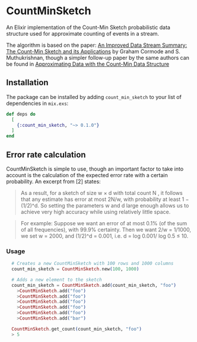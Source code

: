 # CountMinSketch

An Elixir implementation of the Count-Min Sketch probabilistic data structure used for approximate counting of events in a stream.

The algorithm is based on the paper: [An Improved Data Stream Summary: The Count-Min Sketch and its Applications](http://dimacs.rutgers.edu/~graham/pubs/papers/cm-full.pdf) by Graham Cormode and S. Muthukrishnan, though a simpler follow-up paper by the same authors can be found in [Approximating Data with the Count-Min Data Structure](http://dimacs.rutgers.edu/~graham/pubs/papers/cmsoft.pdf)

## Installation

The package can be installed
by adding `count_min_sketch` to your list of dependencies in `mix.exs`:

```elixir
def deps do
  [
    {:count_min_sketch, "~> 0.1.0"}
  ]
end
```

## Error rate calculation

CountMinSketch is simple to use, though an important factor to take into account is the calculation of the expected error rate with a certain probability. An excerpt from [2] states:

> As a result, for a sketch of size w × d with total count N , it follows that any estimate has error at most 2N/w, with probability at least 1 − (1/2)^d. So setting the parameters w and d large enough allows us
to achieve very high accuracy while using relatively little space.

> For example:
Suppose we want an error of at most 0.1% (of the sum of all frequencies), with 99.9% certainty. Then
we want 2/w = 1/1000, we set w = 2000, and (1/2)^d = 0.001, i.e. d = log 0.001/ log 0.5 ≤ 10.

### Usage

```elixir
  # Creates a new CountMinSketch with 100 rows and 1000 columns 
  count_min_sketch = CountMinSketch.new(100, 1000)

  # Adds a new element to the sketch
  count_min_sketch = CountMinSketch.add(count_min_sketch, "foo")
    >CountMinSketch.add("foo")
    >CountMinSketch.add("foo")
    >CountMinSketch.add("foo")
    >CountMinSketch.add("foo")
    >CountMinSketch.add("foo")
    >CountMinSketch.add("bar")

  CountMinSketch.get_count(count_min_sketch, "foo")
  > 5
